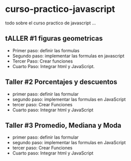 # curso-practico-javascript

todo sobre el curso practico de javascript
...

## tALLER #1 figuras geometricas

- Primer paso: definir las formulas
- Segundo paso: implementar las formulas en javascript
- Tercer Paso: Crear funciones
- Cuarto Paso: Integrar html y JavaScript.

## Taller #2 Porcentajes y descuentos

- primer paso: definir las formular
- segundo paso: implementar las formulas en JavaScript
- tercer paso: Crear Funciones
- Cuarto paso: Integrar html y JavaScript

## Taller #3 Promedio, Mediana y Moda

- primer paso: definir las formular
- segundo paso: implementar las formulas en JavaScript
- tercer paso: Crear Funciones
- Cuarto paso: Integrar html y JavaScript
